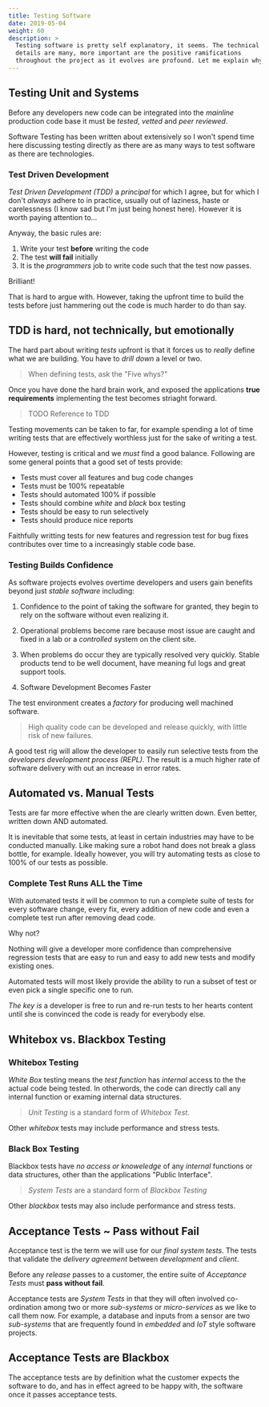 ```yaml
---
title: Testing Software
date: 2019-05-04
weight: 60
description: >
  Testing software is pretty self explanatory, it seems. The technical
  details are many, more important are the positive ramifications
  throughout the project as it evolves are profound. Let me explain why ...
---
```


## Testing Unit and Systems

Before any developers new code can be integrated into the _mainline_ 
production code base it must be _tested_, _vetted_ and _peer
reviewed_. 

Software Testing has been written about extensively so I won't spend
time here discussing testing directly as there are as many ways to
test software as there are technologies.

### Test Driven Development

_Test Driven Development (TDD)_ a _principal_ for which I agree, but
for which I don't _always_ adhere to in practice, usually out of
laziness, haste or carelessness (I know sad but I'm just being honest
here). However it is worth paying attention to...

Anyway, the basic rules are:

1. Write your test **before** writing the code
2. The test **will fail** initially
3. It is the _programmers_ job to write code such that the test now passes.

Brilliant!

That is hard to argue with. However, taking the upfront time to build
the tests before just hammering out the code is much harder to do than
say.

## TDD is hard, not technically, but emotionally

The hard part about writing _tests_ upfront is that it forces us to
_really_ define what we are building.  You have to _drill down_ a
level or two.

> When defining tests, ask the "Five whys?"

Once you have done the hard brain work, and exposed the applications
**true requirements** implementing the test becomes striaght forward.

> TODO Reference to TDD

Testing movements can be taken to far, for example spending a lot of
time writing tests that are effectively worthless just for the sake of
writing a test.

However, testing is critical and we *must* find a good
balance. Following are some general points that a good set of tests
provide: 

- Tests must cover all features and bug code changes
- Tests must be 100% repeatable
- Tests should automated 100% if possible
- Tests should combine _white_ and _black_ box testing
- Tests should be easy to run selectively
- Tests should produce nice reports

Faithfully writting tests for new features and regression test for bug
fixes contributes over time to a increasingly stable code base.

### Testing Builds Confidence

As software projects evolves overtime developers and users gain
benefits beyond just _stable software_ including:

1. Confidence to the point of taking the software for granted, they
begin to rely on the software without even realizing it.

2. Operational problems become rare because most issue are caught and
fixed in a lab or a _controlled_ system on the client site.

3. When problems do occur they are typically resolved very
quickly. Stable products tend to be well document, have meaning ful
logs and great support tools.

4. Software Development Becomes Faster

The test environment creates a _factory_ for producing well machined
software.

> High quality code can be developed and release quickly, with little
  risk of new failures.

A good test rig will allow the developer to easily run selective tests
from the _developers development process (REPL)_. The result is a much
higher rate of software delivery with out an increase in error rates.

## Automated vs. Manual Tests

Tests are far more effective when the are clearly written down. Even
better, written down AND automated. 

It is inevitable that some tests, at least in certain industries may
have to be conducted manually. Like making sure a robot hand does not
break a glass bottle, for example.  Ideally however, you will try
automating tests as close to 100% of our tests as possible.

### Complete Test Runs ALL the Time

With automated tests it will be common to run a complete suite of
tests for every software change, every fix, every addition of new
code and even a complete test run after removing dead code.

Why not?

Nothing will give a developer more confidence than comprehensive
regression tests that are easy to run and easy to add new tests and
modify existing ones.

Automated tests will most likely provide the ability to run a subset
of test or even pick a single specific one to run.

_The key is_ a developer is free to run and re-run tests to her hearts
content until she is convinced the code is ready for everybody else.

## Whitebox vs. Blackbox Testing

### Whitebox Testing

_White Box_ testing means the _test function_ has _internal_ access to
the the actual code being tested. In otherwords, the code can directly
call any internal function or examing internal data structures.

> _Unit Testing_ is a standard form of _Whitebox Test_.

Other _whitebox_ tests may include performance and stress tests.

### Black Box Testing

Blackbox tests have _no access or knoweledge_ of any _internal_
functions or data structures, other than the applications "Public
Interface".

> _System Tests_ are a standard form of _Blackbox Testing_

Other _blackbox_ tests may also include performance and stress tests.

## Acceptance Tests ~ Pass without Fail

Acceptance test is the term we will use for our _final system tests_. 
The tests that validate the _delivery agreement_ between _development_
and _client_.

Before any _release_ passes to a customer, the entire suite of
_Acceptance Tests_ must **pass without fail**.

Acceptance tests are _System Tests_ in that they will often involved
co-ordination among two or more _sub-systems_ or _micro-services_ as
we like to call them now.  For example, a database and inputs from a
sensor are two _sub-systems_ that are frequently found in _embedded_
and _IoT_ style software projects.


## Acceptance Tests are Blackbox

The acceptance tests are by definition what the customer expects the
software to do, and has in effect agreed to be happy with, the software
once it passes acceptance tests.

